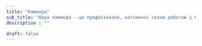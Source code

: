 ```yaml
---
title: "Команда"
sub_title: "Наша команда - це професіонали, натхненні своєю роботою і бажанням розвиватися"
description : ""

draft: false
---
```


